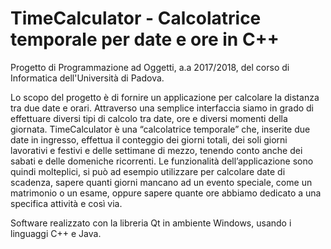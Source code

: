 # TimeCalculator - Calcolatrice temporale per date e ore in C++

Progetto di Programmazione ad Oggetti, a.a 2017/2018, del corso di Informatica dell'Università di Padova.

Lo scopo del progetto è di fornire un applicazione per calcolare la distanza tra due date e orari. Attraverso una semplice interfaccia siamo in grado di effettuare diversi tipi di calcolo tra date, ore e diversi momenti della giornata. TimeCalculator è una “calcolatrice temporale” che, inserite due date in ingresso, effettua il conteggio dei giorni totali, dei soli giorni lavorativi e festivi e delle settimane di mezzo, tenendo conto anche dei sabati e delle domeniche ricorrenti. Le funzionalità dell’applicazione sono quindi molteplici, si può ad esempio utilizzare per calcolare date di scadenza, sapere quanti giorni mancano ad un evento speciale, come un matrimonio o un esame, oppure sapere quante ore abbiamo dedicato a una specifica attività e così via.

Software realizzato con la libreria Qt in ambiente Windows, usando i linguaggi C++ e Java.


